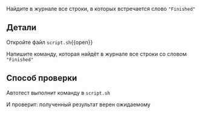 Найдите в журнале все строки, в которых встречается слово `"Finished"`

## Детали

Откройте файл `script.sh`{{open}}

Напишите команду, которая найдёт в журнале все строки со словом `"Finished"`

## Способ проверки

Автотест выполнит команду в `script.sh`

И проверит: полученный результат верен ожидаемому